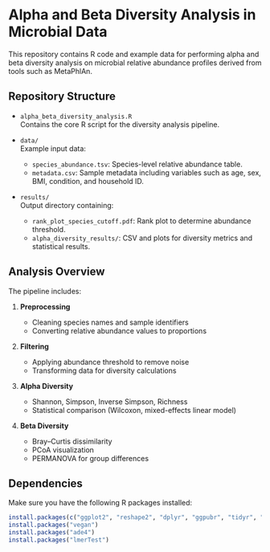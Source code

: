 # Alpha and Beta Diversity Analysis in Microbial Data

This repository contains R code and example data for performing alpha and beta diversity analysis on microbial relative abundance profiles derived from tools such as MetaPhlAn.

## Repository Structure

- `alpha_beta_diversity_analysis.R`  
  Contains the core R script for the diversity analysis pipeline.

- `data/`  
  Example input data:
  - `species_abundance.tsv`: Species-level relative abundance table.
  - `metadata.csv`: Sample metadata including variables such as age, sex, BMI, condition, and household ID.

- `results/`  
  Output directory containing:
  - `rank_plot_species_cutoff.pdf`: Rank plot to determine abundance threshold.
  - `alpha_diversity_results/`: CSV and plots for diversity metrics and statistical results.

## Analysis Overview

The pipeline includes:

1. **Preprocessing**
   - Cleaning species names and sample identifiers
   - Converting relative abundance values to proportions

2. **Filtering**
   - Applying abundance threshold to remove noise
   - Transforming data for diversity calculations

3. **Alpha Diversity**
   - Shannon, Simpson, Inverse Simpson, Richness
   - Statistical comparison (Wilcoxon, mixed-effects linear model)

4. **Beta Diversity**
   - Bray–Curtis dissimilarity
   - PCoA visualization
   - PERMANOVA for group differences

## Dependencies

Make sure you have the following R packages installed:

```r
install.packages(c("ggplot2", "reshape2", "dplyr", "ggpubr", "tidyr", "RColorBrewer"))
install.packages("vegan")
install.packages("ade4")
install.packages("lmerTest")
